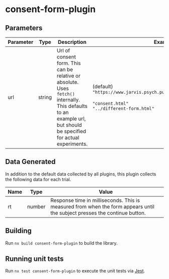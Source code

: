 # consent-form-plugin

## Parameters

| Parameter | Type   | Description                                                                                                                                                        | Examples                                                                                                                    |
| --------- | ------ | ------------------------------------------------------------------------------------------------------------------------------------------------------------------ | --------------------------------------------------------------------------------------------------------------------------- |
| url       | string | Url of consent form. This can be relative or absolute. Uses `fetch()` internally. This defaults to an example url, but should be specified for actual experiments. | (default) `"https://www.jarvis.psych.purdue.edu/weblab/consent.html"`<br><br>`"consent.html"`<br>`"../different-form.html"` |

## Data Generated

In addition to the default data collected by all plugins, this plugin collects the following data for each trial.

| Name | Type   | Value                                                                                                                     |
| ---- | ------ | ------------------------------------------------------------------------------------------------------------------------- |
| rt   | number | Response time in milliseconds. This is measured from when the form appears until the subject presses the continue button. |

## Building

Run `nx build consent-form-plugin` to build the library.

## Running unit tests

Run `nx test consent-form-plugin` to execute the unit tests via [Jest](https://jestjs.io).
